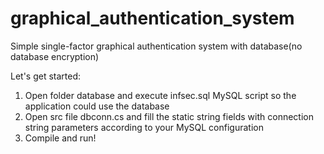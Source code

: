 # graphical_authentication_system
Simple single-factor graphical authentication system with database(no database encryption)

Let's get started:
1.  Open folder database and execute infsec.sql MySQL script so the application could use the database
2.  Open src file dbconn.cs and fill the static string fields with connection string parameters according to your MySQL configuration
3.  Compile and run!
